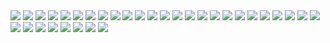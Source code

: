 <img src='./_images/main.PNG' >
<img src='./_images/1.PNG' >
<img src='./_images/2.PNG' >
<img src='./_images/3.PNG' >
<img src='./_images/4.PNG' >
<img src='./_images/5.PNG' >
<img src='./_images/6.PNG' >
<img src='./_images/7.PNG' >
<img src='./_images/8.PNG' >
<img src='./_images/9.PNG' >
<img src='./_images/10.PNG' >
<img src='./_images/11.PNG' >
<img src='./_images/12.PNG' >
<img src='./_images/13.PNG' >
<img src='./_images/14.PNG' >
<img src='./_images/15.PNG' >
<img src='./_images/16.PNG' >
<img src='./_images/17.PNG' >
<img src='./_images/18.PNG' >
<img src='./_images/19.PNG' >
<img src='./_images/20.PNG' >
<img src='./_images/21.PNG' >
<img src='./_images/22.PNG' >
<img src='./_images/23.PNG' >
<img src='./_images/24.PNG' >
<img src='./_images/25.PNG' >
<img src='./_images/26.PNG' >
<img src='./_images/27.PNG' >
<img src='./_images/28.PNG' >
<img src='./_images/29.PNG' >
<img src='./_images/30.PNG' >
<img src='./_images/31.PNG' >
<img src='./_images/32.PNG' >
